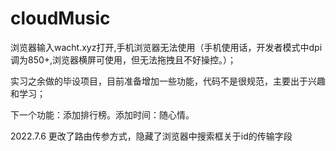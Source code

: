 # cloudMusic
浏览器输入wacht.xyz打开,手机浏览器无法使用（手机使用话，开发者模式中dpi调为850+,浏览器横屏可使用，但无法拖拽且不好操控。）；

实习之余做的毕设项目，目前准备增加一些功能，代码不是很规范，主要出于兴趣和学习；

下一个功能：添加排行榜。添加时间：随心情。

2022.7.6 更改了路由传参方式，隐藏了浏览器中搜索框关于id的传输字段